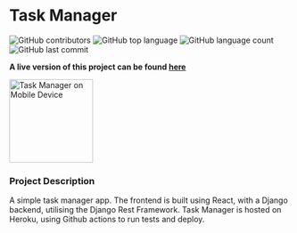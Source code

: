 # Task Manager
	
![GitHub contributors](https://img.shields.io/github/contributors-anon/asdub/task-manager)
![GitHub top language](https://img.shields.io/github/languages/count/asdub/task-manager)
![GitHub language count](https://img.shields.io/website?url=https%3A%2F%2Ftaskmanager-asdub.herokuapp.com%2F)
![GitHub last commit](https://img.shields.io/github/last-commit/asdub/task-manager)

**A live version of this project can be found [here](https://taskmanager-asdub.herokuapp.com/)**

<img src="https://github.com/asdub/improved-telegram/blob/main/readme/screenshots/mobile_device.png" width="150" alt="Task Manager on Mobile Device" />


### Project Description

A simple task manager app. The frontend is built using React, with a Django backend, utilising the Django Rest Framework.
Task Manager is hosted on Heroku, using Github actions to run tests and deploy. 

